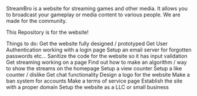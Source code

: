 StreamBro is a website for streaming games and other media. It allows you to broadcast your gameplay or media content to various people. We are made for the community.

This Repository is for the website!

Things to do:
Get the website fully designed / prototyped
Get User Authentication working with a login page
Setup an email server for forgotten passwords etc…
Sanitize the code for the website so it has input validation
Get streaming working on a page
Find out how to make an algorithm / way to show the streams on the homepage
Setup a view counter
Setup a like counter / dislike
Get chat functionality
Design a logo for the website
Make a ban system for accounts
Make a terms of service page
Establish the site with a proper domain
Setup the website as a LLC or small business
